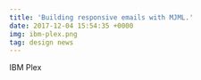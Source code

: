 ```yaml
---
title: 'Building responsive emails with MJML.'
date: 2017-12-04 15:54:35 +0000
img: ibm-plex.png
tag: design news
---
```


IBM Plex
